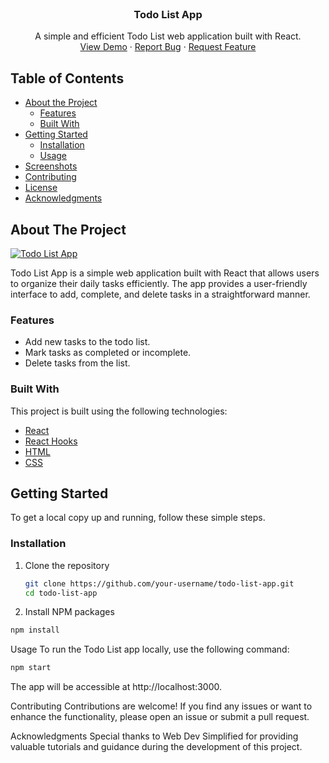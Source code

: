 <!-- PROJECT LOGO -->
<br />
<p align="center">
  <h3 align="center">Todo List App</h3>

  <p align="center">
    A simple and efficient Todo List web application built with React.
    <br />
    <a href="https://Oimit.github.io/todo-list-app">View Demo</a>
    ·
    <a href="https://github.com/Oimit/todo-list-app/issues">Report Bug</a>
    ·
    <a href="https://github.com/Oimit/todo-list-app/issues">Request Feature</a>
  </p>
</p>

<!-- TABLE OF CONTENTS -->
## Table of Contents

* [About the Project](#about-the-project)
  * [Features](#features)
  * [Built With](#built-with)
* [Getting Started](#getting-started)
  * [Installation](#installation)
  * [Usage](#usage)
* [Screenshots](#screenshots)
* [Contributing](#contributing)
* [License](#license)
* [Acknowledgments](#acknowledgments)

<!-- ABOUT THE PROJECT -->
## About The Project

[![Todo List App](/path/to/screenshot.png)](https://your-username.github.io/todo-list-app)

Todo List App is a simple web application built with React that allows users to organize their daily tasks efficiently. The app provides a user-friendly interface to add, complete, and delete tasks in a straightforward manner.

### Features

* Add new tasks to the todo list.
* Mark tasks as completed or incomplete.
* Delete tasks from the list.

### Built With

This project is built using the following technologies:

* [React](https://reactjs.org/)
* [React Hooks](https://reactjs.org/docs/hooks-intro.html)
* [HTML](https://www.w3.org/TR/html52/)
* [CSS](https://www.w3.org/Style/CSS/Overview.en.html)

<!-- GETTING STARTED -->
## Getting Started

To get a local copy up and running, follow these simple steps.

### Installation

1. Clone the repository
   ```sh
   git clone https://github.com/your-username/todo-list-app.git
   cd todo-list-app

2. Install NPM packages
  ```sh
npm install
```
Usage
To run the Todo List app locally, use the following command:

```sh
npm start
```
The app will be accessible at http://localhost:3000.

<!-- CONTRIBUTING -->
Contributing
Contributions are welcome! If you find any issues or want to enhance the functionality, please open an issue or submit a pull request.

<!-- ACKNOWLEDGMENTS -->
Acknowledgments
Special thanks to Web Dev Simplified for providing valuable tutorials and guidance during the development of this project.

